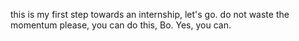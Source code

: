 this is my first step towards an internship, let's go. do not waste the momentum please, you can do this, Bo. Yes, you can.

